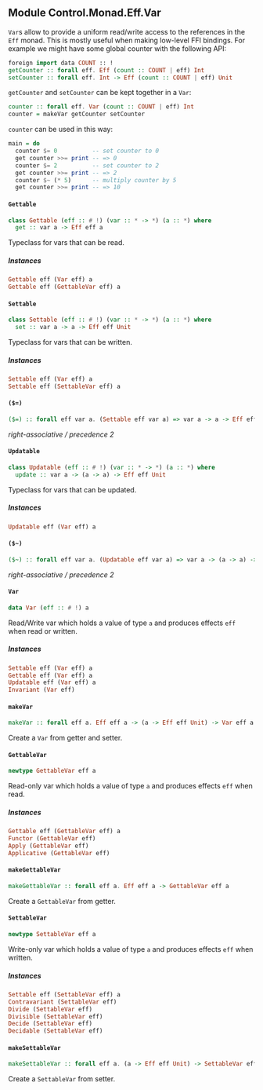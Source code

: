 ## Module Control.Monad.Eff.Var

`Var`s allow to provide a uniform read/write access to the references in
the `Eff` monad. This is mostly useful when making low-level FFI bindings.
For example we might have some global counter with the following API:
```purescript
foreign import data COUNT :: !
getCounter :: forall eff. Eff (count :: COUNT | eff) Int
setCounter :: forall eff. Int -> Eff (count :: COUNT | eff) Unit
```

`getCounter` and `setCounter` can be kept together in a `Var`:
```purescript
counter :: forall eff. Var (count :: COUNT | eff) Int
counter = makeVar getCounter setCounter
```

`counter` can be used in this way:
```purescript
main = do
  counter $= 0          -- set counter to 0
  get counter >>= print -- => 0
  counter $= 2          -- set counter to 2
  get counter >>= print -- => 2
  counter $~ (* 5)      -- multiply counter by 5
  get counter >>= print -- => 10
```

#### `Gettable`

``` purescript
class Gettable (eff :: # !) (var :: * -> *) (a :: *) where
  get :: var a -> Eff eff a
```

Typeclass for vars that can be read.

##### Instances
``` purescript
Gettable eff (Var eff) a
Gettable eff (GettableVar eff) a
```

#### `Settable`

``` purescript
class Settable (eff :: # !) (var :: * -> *) (a :: *) where
  set :: var a -> a -> Eff eff Unit
```

Typeclass for vars that can be written.

##### Instances
``` purescript
Settable eff (Var eff) a
Settable eff (SettableVar eff) a
```

#### `($=)`

``` purescript
($=) :: forall eff var a. (Settable eff var a) => var a -> a -> Eff eff Unit
```

_right-associative / precedence 2_

#### `Updatable`

``` purescript
class Updatable (eff :: # !) (var :: * -> *) (a :: *) where
  update :: var a -> (a -> a) -> Eff eff Unit
```

Typeclass for vars that can be updated.

##### Instances
``` purescript
Updatable eff (Var eff) a
```

#### `($~)`

``` purescript
($~) :: forall eff var a. (Updatable eff var a) => var a -> (a -> a) -> Eff eff Unit
```

_right-associative / precedence 2_

#### `Var`

``` purescript
data Var (eff :: # !) a
```

Read/Write var which holds a value of type `a` and produces effects `eff`
when read or written.

##### Instances
``` purescript
Settable eff (Var eff) a
Gettable eff (Var eff) a
Updatable eff (Var eff) a
Invariant (Var eff)
```

#### `makeVar`

``` purescript
makeVar :: forall eff a. Eff eff a -> (a -> Eff eff Unit) -> Var eff a
```

Create a `Var` from getter and setter.

#### `GettableVar`

``` purescript
newtype GettableVar eff a
```

Read-only var which holds a value of type `a` and produces effects `eff`
when read.

##### Instances
``` purescript
Gettable eff (GettableVar eff) a
Functor (GettableVar eff)
Apply (GettableVar eff)
Applicative (GettableVar eff)
```

#### `makeGettableVar`

``` purescript
makeGettableVar :: forall eff a. Eff eff a -> GettableVar eff a
```

Create a `GettableVar` from getter.

#### `SettableVar`

``` purescript
newtype SettableVar eff a
```

Write-only var which holds a value of type `a` and produces effects `eff`
when written.

##### Instances
``` purescript
Settable eff (SettableVar eff) a
Contravariant (SettableVar eff)
Divide (SettableVar eff)
Divisible (SettableVar eff)
Decide (SettableVar eff)
Decidable (SettableVar eff)
```

#### `makeSettableVar`

``` purescript
makeSettableVar :: forall eff a. (a -> Eff eff Unit) -> SettableVar eff a
```

Create a `SettableVar` from setter.


